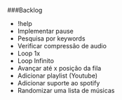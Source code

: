 ###Backlog

- !help
- Implementar pause
- Pesquisa por keywords
- Verificar compressão de audio
- Loop 1x
- Loop Infinito
- Avançar até x posição da fila
- Adicionar playlist (Youtube)
- Adicionar suporte ao spotify
- Randomizar uma lista de músicas
